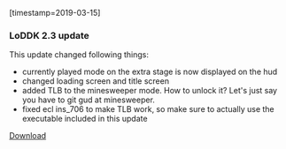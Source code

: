 [timestamp=2019-03-15]
### LoDDK 2.3 update
This update changed following things:
- currently played mode on the extra stage is now displayed on the hud 
- changed loading screen and title screen
- added TLB to the minesweeper mode. How to unlock it? Let's just say you have to git gud at minesweeper.
- fixed ecl ins_706 to make TLB work, so make sure to actually use the executable included in this update  

[Download](#s=patches/loddk)